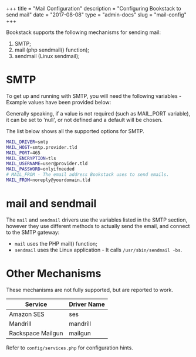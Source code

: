 +++
title = "Mail Configuration"
description = "Configuring Bookstack to send mail"
date = "2017-08-08"
type = "admin-docs"
slug = "mail-config"
+++

Bookstack supports the following mechanisms for sending mail:

1. SMTP;
2. mail (php sendmail() function);
3. sendmail (Linux sendmail);

# SMTP

To get up and running with SMTP, you will need the following variables - Example
values have been provided below:

Generally speaking, if a value is not required (such as MAIL_PORT variable), it
can be set to 'null', or not defined and a default will be chosen.

The list below shows all the supported options for SMTP.

```bash
MAIL_DRIVER=smtp
MAIL_HOST=smtp.provider.tld
MAIL_PORT=465
MAIL_ENCRYPTION=tls
MAIL_USERNAME=user@provider.tld
MAIL_PASSWORD=onlyifneeded
# MAIL_FROM - The email address Bookstack uses to send emails.
MAIL_FROM=noreply@yourdomain.tld  
```

# mail and sendmail

The `mail` and `sendmail` drivers use the variables listed in the SMTP section,
however they use different methods to actually send the email, and connect to
the SMTP gateway:

* `mail` uses the PHP mail() function;
* `sendmail` uses the Linux application - It calls `/usr/sbin/sendmail -bs`.

# Other Mechanisms

These mechanisms are not fully supported, but are reported to work.

| Service           | Driver Name |
|-------------------|-------------|
| Amazon SES        | ses         |
| Mandrill          | mandrill    |
| Rackspace Mailgun | mailgun     |

Refer to `config/services.php` for configuration hints.